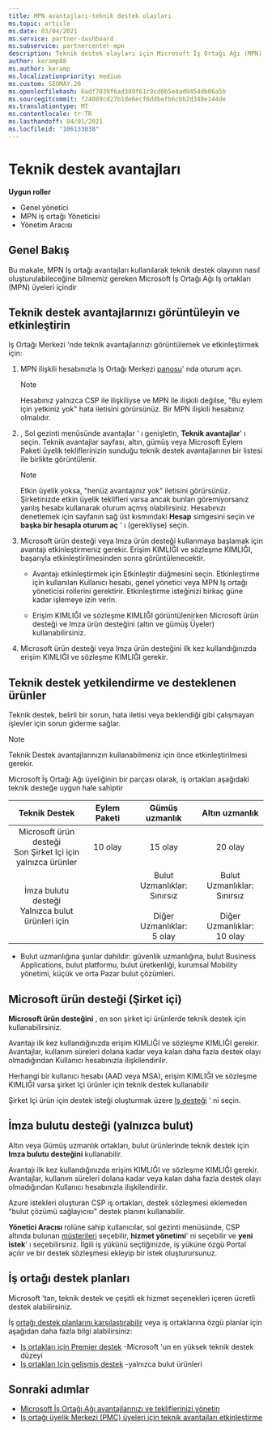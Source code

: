 ```yaml
---
title: MPN avantajları-teknik destek olayları
ms.topic: article
ms.date: 03/04/2021
ms.service: partner-dashboard
ms.subservice: partnercenter-mpn
description: Teknik destek olayları için Microsoft İş Ortağı Ağı (MPN) avantajları hakkında bilgi edinin
author: keramp88
ms.author: keramp
ms.localizationpriority: medium
ms.custom: SEOMAY.20
ms.openlocfilehash: 6adf7039f6ad389f61c9cd0b5e4ad9454db06a5b
ms.sourcegitcommit: f24089cd27b1de6ecf6ddbefb6cbb2d340e144de
ms.translationtype: MT
ms.contentlocale: tr-TR
ms.lasthandoff: 04/01/2021
ms.locfileid: "106133038"
---
```

# <a name="technical-support-benefits"></a>Teknik destek avantajları

**Uygun roller**

- Genel yönetici
- MPN iş ortağı Yöneticisi
- Yönetim Aracısı

## <a name="overview"></a>Genel Bakış

Bu makale, MPN Iş ortağı avantajları kullanılarak teknik destek olayının nasıl oluşturulabileceğine bilmemiz gereken Microsoft İş Ortağı Ağı Iş ortakları (MPN) üyeleri içindir

## <a name="view-and-activate-your-technical-support-benefits"></a>Teknik destek avantajlarınızı görüntüleyin ve etkinleştirin 

Iş Ortağı Merkezi 'nde teknik avantajlarınızı görüntülemek ve etkinleştirmek için:

1. MPN ilişkili hesabınızla Iş Ortağı Merkezi [panosu](https://partner.microsoft.com/dashboard)' nda oturum açın. 
    > [!NOTE]
    > Hesabınız yalnızca CSP ile ilişkiliyse ve MPN ile ilişkili değilse, "Bu eylem için yetkiniz yok" hata iletisini görürsünüz. Bir MPN ilişkili hesabınız olmalıdır.

2. , Sol gezinti menüsünde avantajlar ' ı genişletin, **Teknik avantajlar**' ı seçin. Teknik avantajlar sayfası, altın, gümüş veya Microsoft Eylem Paketi üyelik tekliflerinizin sunduğu teknik destek avantajlarının bir listesi ile birlikte görüntülenir. 

    > [!NOTE]
    >Etkin üyelik yoksa, "henüz avantajınız yok" iletisini görürsünüz. Şirketinizde etkin üyelik teklifleri varsa ancak bunları göremiyorsanız yanlış hesabı kullanarak oturum açmış olabilirsiniz. Hesabınızı denetlemek için sayfanın sağ üst kısmındaki **Hesap** simgesini seçin ve **başka bir hesapla oturum aç** ' ı (gerekliyse) seçin.

3. Microsoft ürün desteği veya Imza ürün desteği kullanmaya başlamak için avantajı etkinleştirmeniz gerekir. Erişim KIMLIĞI ve sözleşme KIMLIĞI, başarıyla etkinleştirilmesinden sonra görüntülenecektir. 

    -   Avantajı etkinleştirmek için Etkinleştir düğmesini seçin. Etkinleştirme için kullanılan Kullanıcı hesabı, genel yönetici veya MPN Iş ortağı yöneticisi rollerini gerektirir. Etkinleştirme isteğinizi birkaç güne kadar işlemeye izin verin. 

    - Erişim KIMLIĞI ve sözleşme KIMLIĞI görüntülenirken Microsoft ürün desteği ve Imza ürün desteğini (altın ve gümüş Üyeler) kullanabilirsiniz. 

 4. Microsoft ürün desteği veya Imza ürün desteğini ilk kez kullandığınızda erişim KIMLIĞI ve sözleşme KIMLIĞI gerekir.  

## <a name="technical-support-entitlement-and-supported-products"></a>Teknik destek yetkilendirme ve desteklenen ürünler

Teknik destek, belirli bir sorun, hata iletisi veya beklendiği gibi çalışmayan işlevler için sorun giderme sağlar.

> [!NOTE]
> Teknik Destek avantajlarınızın kullanabilmeniz için önce etkinleştirilmesi gerekir. 

Microsoft İş Ortağı Ağı üyeliğinin bir parçası olarak, iş ortakları aşağıdaki teknik desteğe uygun hale sahiptir


| Teknik Destek |  Eylem Paketi | Gümüş uzmanlık | Altın uzmanlık |
|:---:|:---:|:---:|:---:|
| Microsoft ürün desteği<br>Son Şirket Içi için <br>yalnızca ürünler | 10 olay | 15 olay  | 20 olay |
| İmza bulutu desteği<br>Yalnızca bulut ürünleri için |  | Bulut Uzmanlıklar:<br>Sınırsız<br><br>Diğer Uzmanlıklar:<br>5 olay  | Bulut Uzmanlıklar:<br>Sınırsız<br>          <br>Diğer Uzmanlıklar:<br>10 olay  |

* Bulut uzmanlığına şunlar dahildir: güvenlik uzmanlığına, bulut Business Applications, bulut platformu, bulut üretkenliği, kurumsal Mobility yönetimi, küçük ve orta Pazar bulut çözümleri.

## <a name="microsoft-product-support-on-premises"></a>Microsoft ürün desteği (Şirket içi)

**Microsoft ürün desteğini** , en son şirket içi ürünlerde teknik destek için kullanabilirsiniz. 

Avantajı ilk kez kullandığınızda erişim KIMLIĞI ve sözleşme KIMLIĞI gerekir. Avantajlar, kullanım süreleri dolana kadar veya kalan daha fazla destek olayı olmadığından Kullanıcı hesabınızla ilişkilendirilir.

Herhangi bir kullanıcı hesabı (AAD veya MSA), erişim KIMLIĞI ve sözleşme KIMLIĞI varsa şirket Içi ürünler için teknik destek kullanabilir

Şirket Içi ürün için destek isteği oluşturmak üzere [Iş desteği](https://support.serviceshub.microsoft.com/supportforbusiness/create) ' ni seçin.

## <a name="signature-cloud-support-cloud-only"></a>İmza bulutu desteği (yalnızca bulut)

Altın veya Gümüş uzmanlık ortakları, bulut ürünlerinde teknik destek için **Imza bulutu desteğini** kullanabilir. 

Avantajı ilk kez kullandığınızda erişim KIMLIĞI ve sözleşme KIMLIĞI gerekir. Avantajlar, kullanım süreleri dolana kadar veya kalan daha fazla destek olayı olmadığından Kullanıcı hesabınızla ilişkilendirilir.

Azure istekleri oluşturan CSP iş ortakları, destek sözleşmesi eklemeden "bulut çözümü sağlayıcısı" destek planını kullanabilir.

**Yönetici Aracısı** rolüne sahip kullanıcılar, sol gezinti menüsünde, CSP altında bulunan [müşterileri](https://partner.microsoft.com/commerce/customers/list) seçebilir, **hizmet yönetimi**' ni seçebilir ve **yeni istek**' ı seçebilirsiniz.  İlgili iş yükünü seçtiğinizde, iş yüküne özgü Portal açılır ve bir destek sözleşmesi ekleyip bir istek oluşturursunuz.

## <a name="partner-support-plans"></a>İş ortağı destek planları

Microsoft 'tan, teknik destek ve çeşitli ek hizmet seçenekleri içeren ücretli destek alabilirsiniz. 

İş [ortağı destek planlarını karşılaştırabilir](https://partner.microsoft.com/support/partnersupport) veya iş ortaklarına özgü planlar için aşağıdan daha fazla bilgi alabilirsiniz:

- [Iş ortakları için Premier destek](https://partner.microsoft.com/support/microsoft-services-premier-support) -Microsoft 'un en yüksek teknik destek düzeyi
- [Iş ortakları Için gelişmiş destek](https://partner.microsoft.com/support/advanced-cloud-support) -yalnızca bulut ürünleri


## <a name="next-steps"></a>Sonraki adımlar

- [Microsoft İş Ortağı Ağı avantajlarınızı ve tekliflerinizi yönetin](manage-your-partner-network-benefits.md)
- [Iş ortağı üyelik Merkezi (PMC) üyeleri için teknik avantajları etkinleştirme](partner-membership-center-tech-benefits-activate.md)
